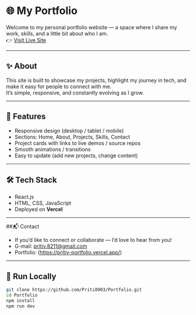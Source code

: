# 🌐 My Portfolio

Welcome to my personal portfolio website — a space where I share my work, skills, and a little bit about who I am.  
👉 [Visit Live Site](https://pritiv-portfolio.vercel.app/)

---

## ✨ About

This site is built to showcase my projects, highlight my journey in tech, and make it easy for people to connect with me.  
It’s simple, responsive, and constantly evolving as I grow.

---

## 🌟 Features

- Responsive design (desktop / tablet / mobile)  
- Sections: Home, About, Projects, Skills, Contact  
- Project cards with links to live demos / source repos  
- Smooth animations / transitions  
- Easy to update (add new projects, change content)
---
  
## 🛠️ Tech Stack

- React.js
- HTML, CSS, JavaScript  
- Deployed on **Vercel**
  
---

##📬 Contact

- If you’d like to connect or collaborate — I’d love to hear from you!
- G-mail: pritiv.8211@gmail.com
- Portfolio: (https://pritiv-portfolio.vercel.app/)

---

## 🚀 Run Locally

```bash
git clone https://github.com/Priti0903/Portfolio.git
cd Portfolio
npm install
npm run dev


